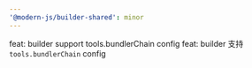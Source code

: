 ```yaml
---
'@modern-js/builder-shared': minor
---
```


feat: builder support tools.bundlerChain config
feat: builder 支持 `tools.bundlerChain` config
